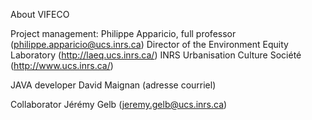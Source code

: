 About VIFECO

Project management:
Philippe Apparicio, full professor (philippe.apparicio@ucs.inrs.ca)
Director of the Environment Equity Laboratory (http://laeq.ucs.inrs.ca/)
INRS Urbanisation Culture Société (http://www.ucs.inrs.ca/)

JAVA developer
David Maignan (adresse courriel)

Collaborator
Jérémy Gelb (jeremy.gelb@ucs.inrs.ca)

